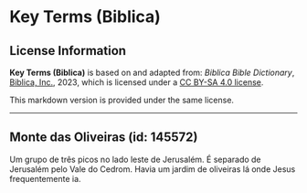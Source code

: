 # Key Terms (Biblica)

## License Information

**Key Terms (Biblica)** is based on and adapted from: _Biblica Bible Dictionary_, [Biblica, Inc.](https://www.biblica.com/), 2023, which is licensed under a [CC BY-SA 4.0 license](https://creativecommons.org/licenses/by-sa/4.0/legalcode.en).

This markdown version is provided under the same license.



--------------------------------

## Monte das Oliveiras (id: 145572)

Um grupo de três picos no lado leste de Jerusalém. É separado de Jerusalém pelo Vale do Cedrom. Havia um jardim de oliveiras lá onde Jesus frequentemente ia.


